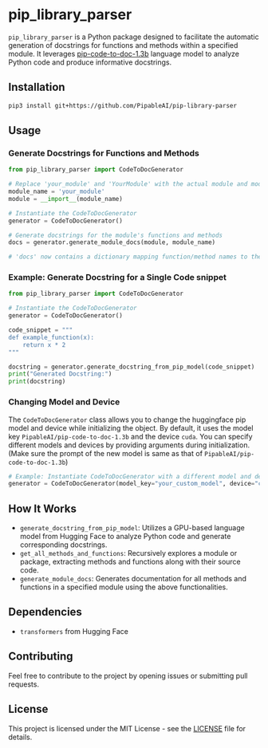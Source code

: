 # pip_library_parser

`pip_library_parser` is a Python package designed to facilitate the automatic generation of docstrings for functions and methods within a specified module. It leverages [pip-code-to-doc-1.3b](https://huggingface.co/PipableAI/pip-code-to-doc-1.3b) language model to analyze Python code and produce informative docstrings.

## Installation

```bash
pip3 install git+https://github.com/PipableAI/pip-library-parser
```

## Usage

### Generate Docstrings for Functions and Methods

```python
from pip_library_parser import CodeToDocGenerator

# Replace 'your_module' and 'YourModule' with the actual module and module name
module_name = 'your_module'
module = __import__(module_name)

# Instantiate the CodeToDocGenerator
generator = CodeToDocGenerator()

# Generate docstrings for the module's functions and methods
docs = generator.generate_module_docs(module, module_name)

# 'docs' now contains a dictionary mapping function/method names to their generated docstrings
```

### Example: Generate Docstring for a Single Code snippet

```python
from pip_library_parser import CodeToDocGenerator

# Instantiate the CodeToDocGenerator
generator = CodeToDocGenerator()

code_snippet = """
def example_function(x):
    return x * 2
"""

docstring = generator.generate_docstring_from_pip_model(code_snippet)
print("Generated Docstring:")
print(docstring)
```

### Changing Model and Device

The `CodeToDocGenerator` class allows you to change the huggingface pip model and device while initializing the object. By default, it uses the model key `PipableAI/pip-code-to-doc-1.3b` and the device `cuda`. You can specify different models and devices by providing arguments during initialization. (Make sure the prompt of the new model is same as that of `PipableAI/pip-code-to-doc-1.3b`)

```python
# Example: Instantiate CodeToDocGenerator with a different model and device
generator = CodeToDocGenerator(model_key="your_custom_model", device="cpu")
```

## How It Works

- `generate_docstring_from_pip_model`: Utilizes a GPU-based language model from Hugging Face to analyze Python code and generate corresponding docstrings.
- `get_all_methods_and_functions`: Recursively explores a module or package, extracting methods and functions along with their source code.
- `generate_module_docs`: Generates documentation for all methods and functions in a specified module using the above functionalities.

## Dependencies

- `transformers` from Hugging Face

## Contributing

Feel free to contribute to the project by opening issues or submitting pull requests.

## License

This project is licensed under the MIT License - see the [LICENSE](LICENSE) file for details.